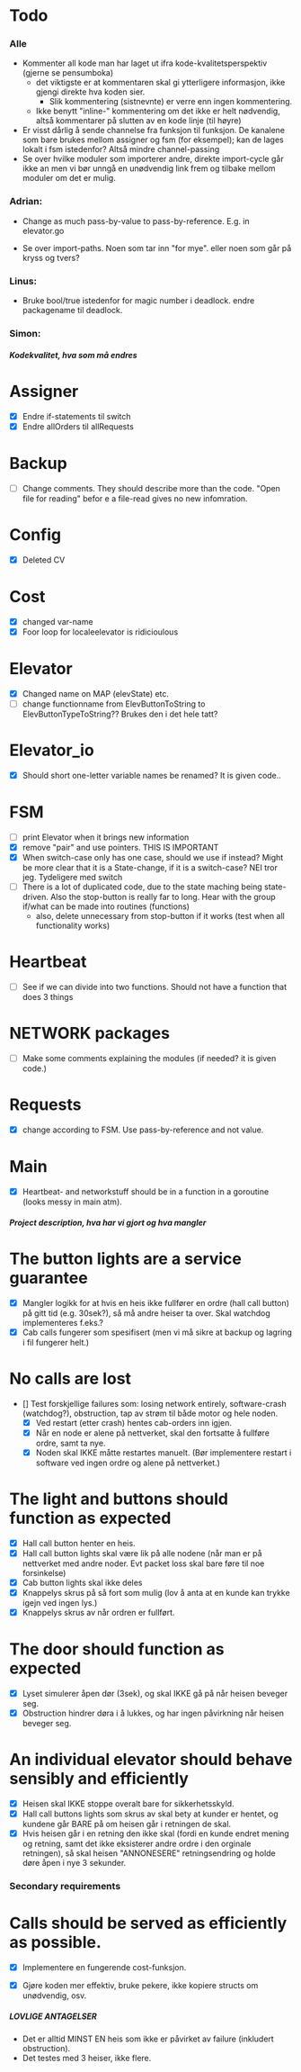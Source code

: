 # Todo
### Alle
 - Kommenter all kode man har laget ut ifra kode-kvalitetsperspektiv (gjerne se pensumboka)
    - det viktigste er at kommentaren skal gi ytterligere informasjon, ikke gjengi direkte hva koden sier.
      - Slik kommentering (sistnevnte) er verre enn ingen kommentering.
    - Ikke benytt "inline-" kommentering om det ikke er helt nødvendig, altså kommentarer på slutten av en kode linje (til høyre)
- Er visst dårlig å sende channelse fra funksjon til funksjon. De kanalene som bare brukes mellom assigner og fsm (for eksempel); kan de lages lokalt i fsm istedenfor? Altså mindre channel-passing
- Se over hvilke moduler som importerer andre, direkte import-cycle går ikke an men vi bør unngå en unødvendig link frem og tilbake mellom moduler om det er mulig.

### Adrian:
- Change as much pass-by-value to pass-by-reference. E.g. in elevator.go

- Se over import-paths. Noen som tar inn "for mye". eller noen som går på kryss og tvers?
### Linus:
  - Bruke bool/true istedenfor for magic number i deadlock. endre packagename til deadlock.
### Simon:

##### Kodekvalitet, hva som må endres
# Assigner
- [x] Endre if-statements til switch
- [x] Endre allOrders til allRequests
# Backup
- [ ] Change comments. They should describe more than the code. "Open file for reading" befor e a file-read gives no new infomration.
# Config
- [x] Deleted CV
# Cost
- [x] changed var-name
- [x] Foor loop for localeelevator is ridicioulous
# Elevator
- [x] Changed name on MAP (elevState) etc.
- [ ] change functionname from ElevButtonToString to ElevButtonTypeToString?? Brukes den i det hele tatt?
# Elevator_io
- [x] Should short one-letter variable names be renamed? It is given code..
# FSM
- [ ] print Elevator when it brings new information
- [x] remove "pair" and use pointers. THIS IS IMPORTANT
- [x] When switch-case only has one case, should we use if instead? Might be more clear that it is a State-change, if it is a switch-case? NEI tror jeg. Tydeligere med switch
- [ ] There is a lot of duplicated code, due to the state maching being state-driven. Also the stop-button is really far to long. Hear with the group if/what can be made into routines (functions)
    - also, delete unnecessary from stop-button if it works (test when all functionality works)
# Heartbeat
- [ ] See if we can divide into two functions. Should not have a function that does 3 things
# NETWORK packages
- [ ] Make some comments explaining the modules (if needed? it is given code.)
# Requests
- [x] change according to FSM. Use pass-by-reference and not value.
# Main
- [x] Heartbeat- and networkstuff should be in a function in a goroutine (looks messy in main atm).

##### Project description, hva har vi gjort og hva mangler #####
# The button lights are a service guarantee
  - [x] Mangler logikk for at hvis en heis ikke fullfører en ordre (hall call button) på gitt tid (e.g. 30sek?), så må andre heiser ta over. Skal watchdog implementeres f.eks.?
  - [x] Cab calls fungerer som spesifisert (men vi må sikre at backup og lagring i fil fungerer helt.)

# No calls are lost
  - [] Test forskjellige failures som: losing network entirely, software-crash (watchdog?), obstruction, tap av strøm til både motor og hele noden.
    - [x] Ved restart (etter crash) hentes cab-orders inn igjen.
    - [x] Når en node er alene på nettverket, skal den fortsatte å fullføre ordre, samt ta nye.
    - [x] Noden skal IKKE måtte restartes manuelt. (Bør implementere restart i software ved ingen ordre og alene på nettverket.)

# The light and buttons should function as expected
  - [x] Hall call button henter en heis.
  - [x] Hall call button lights skal være lik på alle nodene (når man er på nettverket med andre noder. Evt   packet loss skal bare føre til noe forsinkelse)
  - [x] Cab button lights skal ikke deles 
  - [x] Knappelys skrus på så fort som mulig (lov å anta at en kunde kan trykke igejn ved ingen lys.)
  - [x] Knappelys skrus av når ordren er fullført.

  # The door should function as expected
  - [x] Lyset simulerer åpen dør (3sek), og skal IKKE gå på når heisen beveger seg.
  - [x] Obstruction hindrer døra i å lukkes, og har ingen påvirkning når heisen beveger seg.
 
  # An individual elevator should behave sensibly and efficiently
  - [x] Heisen skal IKKE stoppe overalt bare for sikkerhetsskyld.
  - [x] Hall call buttons lights som skrus av skal bety at kunder er hentet, og kundene går BARE på om heisen går i retningen de skal.
  - [x] Hvis heisen går i en retning den ikke skal (fordi en kunde endret mening og retning, samt det ikke eksisterer andre ordre i den orginale retningen), så skal heisen "ANNONESERE" retningsendring og holde døre åpen i nye 3 sekunder. 

  ### Secondary requirements ###
  # Calls should be served as efficiently as possible.
  - [x] Implementere en fungerende cost-funksjon.
  - [x] Gjøre koden mer effektiv, bruke pekere, ikke kopiere structs om unødvendig, osv.


  ##### LOVLIGE ANTAGELSER #####
  - Det er alltid MINST EN heis som ikke er påvirket av failure (inkludert obstruction).
  - Det testes med 3 heiser, ikke flere.

